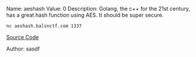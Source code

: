 Name: aeshash
Value: 0
Description: Golang, the c++ for the 21st century, has a great hash function using AES. It should be super secure.

`nc aeshash.balsnctf.com 1337`

[Source Code](https://balsnctf-challenges-2020.s3.amazonaws.com/aesheash/438875a6ca4011cf76f5732edcfc5a464b2c26404897a821a215605da6563728.zip)

Author: sasdf
